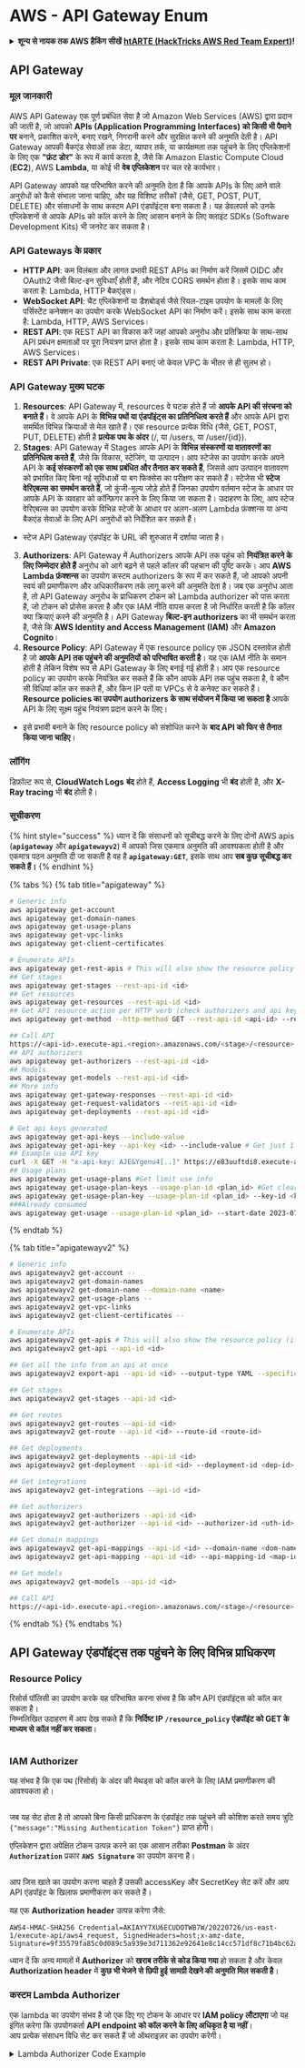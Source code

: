 # AWS - API Gateway Enum

<details>

<summary><strong>शून्य से नायक तक AWS हैकिंग सीखें</strong> <a href="https://training.hacktricks.xyz/courses/arte"><strong>htARTE (HackTricks AWS Red Team Expert)</strong></a><strong>!</strong></summary>

HackTricks का समर्थन करने के अन्य तरीके:

* यदि आप चाहते हैं कि आपकी **कंपनी का विज्ञापन HackTricks में दिखाई दे** या **HackTricks को PDF में डाउनलोड करें**, तो [**सब्सक्रिप्शन प्लान्स**](https://github.com/sponsors/carlospolop) देखें!
* [**आधिकारिक PEASS & HackTricks स्वैग**](https://peass.creator-spring.com) प्राप्त करें
* [**The PEASS Family**](https://opensea.io/collection/the-peass-family) की खोज करें, हमारे विशेष [**NFTs**](https://opensea.io/collection/the-peass-family) का संग्रह
* 💬 [**Discord group**](https://discord.gg/hRep4RUj7f) में **शामिल हों** या [**telegram group**](https://t.me/peass) में या **Twitter** पर 🐦 [**@carlospolopm**](https://twitter.com/carlospolopm) को **फॉलो करें**.
* **HackTricks** के [**github repos**](https://github.com/carlospolop/hacktricks) और [**HackTricks Cloud**](https://github.com/carlospolop/hacktricks-cloud) में PRs सबमिट करके अपनी हैकिंग ट्रिक्स साझा करें.

</details>

## API Gateway

### मूल जानकारी

AWS API Gateway एक पूर्ण प्रबंधित सेवा है जो Amazon Web Services (AWS) द्वारा प्रदान की जाती है, जो आपको **APIs (Application Programming Interfaces) को किसी भी पैमाने पर** बनाने, प्रकाशित करने, बनाए रखने, निगरानी करने और सुरक्षित करने की अनुमति देती है। API Gateway आपकी बैकएंड सेवाओं तक डेटा, व्यापार तर्क, या कार्यक्षमता तक पहुंचने के लिए एप्लिकेशनों के लिए एक **"फ्रंट डोर"** के रूप में कार्य करता है, जैसे कि Amazon Elastic Compute Cloud (**EC2**), AWS **Lambda**, या कोई भी **वेब एप्लिकेशन** पर चल रहे कार्यभार।

API Gateway आपको यह परिभाषित करने की अनुमति देता है कि आपके APIs के लिए आने वाले अनुरोधों को कैसे संभाला जाना चाहिए, और यह विशिष्ट तरीकों (जैसे, GET, POST, PUT, DELETE) और संसाधनों के साथ कस्टम API एंडपॉइंट्स बना सकता है। यह डेवलपर्स को उनके एप्लिकेशनों से आपके APIs को कॉल करने के लिए आसान बनाने के लिए क्लाइंट SDKs (Software Development Kits) भी जनरेट कर सकता है।

### API Gateways के प्रकार

* **HTTP API**: कम विलंबता और लागत प्रभावी REST APIs का निर्माण करें जिसमें OIDC और OAuth2 जैसी बिल्ट-इन सुविधाएँ होती हैं, और नेटिव CORS समर्थन होता है। इसके साथ काम करता है: Lambda, HTTP बैकएंड्स।
* **WebSocket API**: चैट एप्लिकेशनों या डैशबोर्ड्स जैसे रियल-टाइम उपयोग के मामलों के लिए पर्सिस्टेंट कनेक्शन का उपयोग करके WebSocket API का निर्माण करें। इसके साथ काम करता है: Lambda, HTTP, AWS Services।
* **REST API**: एक REST API का विकास करें जहां आपको अनुरोध और प्रतिक्रिया के साथ-साथ API प्रबंधन क्षमताओं पर पूरा नियंत्रण प्राप्त होता है। इसके साथ काम करता है: Lambda, HTTP, AWS Services।
* **REST API Private**: एक REST API बनाएं जो केवल VPC के भीतर से ही सुलभ हो।

### API Gateway मुख्य घटक

1. **Resources**: API Gateway में, resources वे घटक होते हैं जो **आपके API की संरचना को बनाते हैं**। वे आपके API के **विभिन्न पथों या एंडपॉइंट्स का प्रतिनिधित्व करते हैं** और आपके API द्वारा समर्थित विभिन्न क्रियाओं से मेल खाते हैं। एक resource प्रत्येक विधि (जैसे, GET, POST, PUT, DELETE) होती है **प्रत्येक पथ के अंदर** (/, या /users, या /user/{id}).
2. **Stages**: API Gateway में Stages आपके API के **विभिन्न संस्करणों या वातावरणों का प्रतिनिधित्व करते हैं**, जैसे कि विकास, स्टेजिंग, या उत्पादन। आप स्टेजेस का उपयोग करके अपने API के **कई संस्करणों को एक साथ प्रबंधित और तैनात कर सकते हैं**, जिससे आप उत्पादन वातावरण को प्रभावित किए बिना नई सुविधाओं या बग फिक्सेस का परीक्षण कर सकते हैं। स्टेजेस भी **स्टेज वेरिएबल्स का समर्थन करते हैं**, जो कुंजी-मूल्य जोड़े होते हैं जिनका उपयोग वर्तमान स्टेज के आधार पर आपके API के व्यवहार को कॉन्फ़िगर करने के लिए किया जा सकता है। उदाहरण के लिए, आप स्टेज वेरिएबल्स का उपयोग करके विभिन्न स्टेजों के आधार पर अलग-अलग Lambda फ़ंक्शन्स या अन्य बैकएंड सेवाओं के लिए API अनुरोधों को निर्देशित कर सकते हैं।
* स्टेज API Gateway एंडपॉइंट के URL की शुरुआत में दर्शाया जाता है।
3. **Authorizers**: API Gateway में Authorizers आपके API तक पहुंच को **नियंत्रित करने के लिए जिम्मेदार होते हैं** अनुरोध को आगे बढ़ने से पहले कॉलर की पहचान की पुष्टि करके। आप **AWS Lambda फ़ंक्शन्स** का उपयोग कस्टम authorizers के रूप में कर सकते हैं, जो आपको अपनी स्वयं की प्रमाणीकरण और अधिकारीकरण तर्क लागू करने की अनुमति देता है। जब एक अनुरोध आता है, तो API Gateway अनुरोध के प्राधिकरण टोकन को Lambda authorizer को पास करता है, जो टोकन को प्रोसेस करता है और एक IAM नीति वापस करता है जो निर्धारित करती है कि कॉलर क्या क्रियाएं करने की अनुमति है। API Gateway **बिल्ट-इन authorizers** का भी समर्थन करता है, जैसे कि **AWS Identity and Access Management (IAM)** और **Amazon Cognito**।
4. **Resource Policy**: API Gateway में एक resource policy एक JSON दस्तावेज़ होती है जो **आपके API तक पहुंचने की अनुमतियों को परिभाषित करती है**। यह एक IAM नीति के समान होती है लेकिन विशेष रूप से API Gateway के लिए बनाई गई होती है। आप एक resource policy का उपयोग करके नियंत्रित कर सकते हैं कि कौन आपके API तक पहुंच सकता है, वे कौन सी विधियां कॉल कर सकते हैं, और किन IP पतों या VPCs से वे कनेक्ट कर सकते हैं। **Resource policies का उपयोग authorizers के साथ संयोजन में किया जा सकता है** आपके API के लिए सूक्ष्म पहुंच नियंत्रण प्रदान करने के लिए।
* इसे प्रभावी बनाने के लिए resource policy को संशोधित करने के **बाद API को फिर से तैनात किया जाना चाहिए**।

### लॉगिंग

डिफ़ॉल्ट रूप से, **CloudWatch Logs** **बंद** होते हैं, **Access Logging** भी **बंद** होती है, और **X-Ray tracing** भी **बंद** होती है।

### सूचीकरण

{% hint style="success" %}
ध्यान दें कि संसाधनों को सूचीबद्ध करने के लिए दोनों AWS apis (**`apigateway`** और **`apigatewayv2`**) में आपको जिस एकमात्र अनुमति की आवश्यकता होती है और एकमात्र पठन अनुमति दी जा सकती है वह है **`apigateway:GET`**, इसके साथ आप **सब कुछ सूचीबद्ध कर सकते हैं।**
{% endhint %}

{% tabs %}
{% tab title="apigateway" %}
```bash
# Generic info
aws apigateway get-account
aws apigateway get-domain-names
aws apigateway get-usage-plans
aws apigateway get-vpc-links
aws apigateway get-client-certificates

# Enumerate APIs
aws apigateway get-rest-apis # This will also show the resource policy (if any)
## Get stages
aws apigateway get-stages --rest-api-id <id>
## Get resources
aws apigateway get-resources --rest-api-id <id>
## Get API resource action per HTTP verb (check authorizers and api key required)
aws apigateway get-method --http-method GET --rest-api-id <api-id> --resource-id <resource-id>

## Call API
https://<api-id>.execute-api.<region>.amazonaws.com/<stage>/<resource>
## API authorizers
aws apigateway get-authorizers --rest-api-id <id>
## Models
aws apigateway get-models --rest-api-id <id>
## More info
aws apigateway get-gateway-responses --rest-api-id <id>
aws apigateway get-request-validators --rest-api-id <id>
aws apigateway get-deployments --rest-api-id <id>

# Get api keys generated
aws apigateway get-api-keys --include-value
aws apigateway get-api-key --api-key <id> --include-value # Get just 1
## Example use API key
curl -X GET -H "x-api-key: AJE&Ygenu4[..]" https://e83uuftdi8.execute-api.us-east-1.amazonaws.com/dev/test
## Usage plans
aws apigateway get-usage-plans #Get limit use info
aws apigateway get-usage-plan-keys --usage-plan-id <plan_id> #Get clear text values of api keys
aws apigateway get-usage-plan-key --usage-plan-id <plan_id> --key-id <key_id>
###Already consumed
aws apigateway get-usage --usage-plan-id <plan_id> --start-date 2023-07-01 --end-date 2023-07-12
```
{% endtab %}

{% tab title="apigatewayv2" %}
```bash
# Generic info
aws apigatewayv2 get-account --
aws apigatewayv2 get-domain-names
aws apigatewayv2 get-domain-name --domain-name <name>
aws apigatewayv2 get-usage-plans --
aws apigatewayv2 get-vpc-links
aws apigatewayv2 get-client-certificates --

# Enumerate APIs
aws apigatewayv2 get-apis # This will also show the resource policy (if any)
aws apigatewayv2 get-api --api-id <id>

## Get all the info from an api at once
aws apigatewayv2 export-api --api-id <id> --output-type YAML --specification OAS30 /tmp/api.yaml

## Get stages
aws apigatewayv2 get-stages --api-id <id>

## Get routes
aws apigatewayv2 get-routes --api-id <id>
aws apigatewayv2 get-route --api-id <id> --route-id <route-id>

## Get deployments
aws apigatewayv2 get-deployments --api-id <id>
aws apigatewayv2 get-deployment --api-id <id> --deployment-id <dep-id>

## Get integrations
aws apigatewayv2 get-integrations --api-id <id>

## Get authorizers
aws apigatewayv2 get-authorizers --api-id <id>
aws apigatewayv2 get-authorizer --api-id <id> --authorizer-id <uth-id>

## Get domain mappings
aws apigatewayv2 get-api-mappings --api-id <id> --domain-name <dom-name>
aws apigatewayv2 get-api-mapping --api-id <id> --api-mapping-id <map-id> --domain-name <dom-name>

## Get models
aws apigatewayv2 get-models --api-id <id>

## Call API
https://<api-id>.execute-api.<region>.amazonaws.com/<stage>/<resource>
```
{% endtab %}
{% endtabs %}

## API Gateway एंडपॉइंट्स तक पहुंचने के लिए विभिन्न प्राधिकरण

### Resource Policy

रिसोर्स पॉलिसी का उपयोग करके यह परिभाषित करना संभव है कि कौन API एंडपॉइंट्स को कॉल कर सकता है।\
निम्नलिखित उदाहरण में आप देख सकते हैं कि **निर्दिष्ट IP `/resource_policy` एंडपॉइंट को GET के माध्यम से कॉल नहीं कर सकता**।

<figure><img src="../../../.gitbook/assets/image (92) (1) (1).png" alt=""><figcaption></figcaption></figure>

### IAM Authorizer

यह संभव है कि एक पथ (रिसोर्स) के अंदर की मेथड्स को कॉल करने के लिए IAM प्रमाणीकरण की आवश्यकता हो।

<figure><img src="https://lh3.googleusercontent.com/GGx-kfqNXu6zMqGidnO8_eR88fYPpJG-wNuBBnedAJntiRUEPTEScl7OvWthGYRiI_msYCdC6oBFvJc827Tb4-4UogxpOyrEXyst-8IDzP9DC2NOtXSY7w58L0baCAcBQjSyvBhJREvWWCtiboNYPSKuEw=s2048" alt=""><figcaption></figcaption></figure>

जब यह सेट होता है तो आपको बिना किसी प्राधिकरण के एंडपॉइंट तक पहुंचने की कोशिश करते समय त्रुटि `{"message":"Missing Authentication Token"}` प्राप्त होगी।

एप्लिकेशन द्वारा अपेक्षित टोकन उत्पन्न करने का एक आसान तरीका **Postman** के अंदर **`Authorization`** प्रकार **`AWS Signature`** का उपयोग करना है।

<figure><img src="../../../.gitbook/assets/image (3) (1) (3).png" alt=""><figcaption></figcaption></figure>

आप जिस खाते का उपयोग करना चाहते हैं उसकी accessKey और SecretKey सेट करें और आप API एंडपॉइंट के खिलाफ प्रमाणीकरण कर सकते हैं।

यह एक **Authorization** **header** उत्पन्न करेगा जैसे:
```
AWS4-HMAC-SHA256 Credential=AKIAYY7XU6ECUDOTWB7W/20220726/us-east-1/execute-api/aws4_request, SignedHeaders=host;x-amz-date, Signature=9f35579fa85c0d089c5a939e3d711362e92641e8c14cc571df8c71b4bc62a5c2
```
ध्यान दें कि अन्य मामलों में **Authorizer** को **खराब तरीके से कोड किया गया** हो सकता है और केवल **Authorization header** में **कुछ भी भेजने से** **छिपी हुई सामग्री देखने की अनुमति मिल सकती है**।

### कस्टम Lambda Authorizer

एक lambda का उपयोग संभव है जो एक दिए गए टोकन के आधार पर **IAM policy लौटाएगा** जो यह इंगित करेगा कि उपयोगकर्ता **API endpoint को कॉल करने के लिए अधिकृत है या नहीं**।\
आप प्रत्येक संसाधन विधि सेट कर सकते हैं जो ऑथराइज़र का उपयोग करेगी।

<details>

<summary>Lambda Authorizer Code Example</summary>
```python
import json

def lambda_handler(event, context):
token = event['authorizationToken']
method_arn = event['methodArn']

if not token:
return {
'statusCode': 401,
'body': 'Unauthorized'
}

try:
# Replace this with your own token validation logic
if token == "your-secret-token":
return generate_policy('user', 'Allow', method_arn)
else:
return generate_policy('user', 'Deny', method_arn)
except Exception as e:
print(e)
return {
'statusCode': 500,
'body': 'Internal Server Error'
}

def generate_policy(principal_id, effect, resource):
policy = {
'principalId': principal_id,
'policyDocument': {
'Version': '2012-10-17',
'Statement': [
{
'Action': 'execute-api:Invoke',
'Effect': effect,
'Resource': resource
}
]
}
}
return policy
```
<details>

<summary><strong>शून्य से नायक तक AWS हैकिंग सीखें</strong> <a href="https://training.hacktricks.xyz/courses/arte"><strong>htARTE (HackTricks AWS Red Team Expert)</strong></a><strong> के साथ!</strong></summary>

HackTricks का समर्थन करने के अन्य तरीके:

* यदि आप चाहते हैं कि आपकी **कंपनी का विज्ञापन HackTricks में दिखाई दे** या **HackTricks को PDF में डाउनलोड करें** तो [**सब्सक्रिप्शन प्लान्स**](https://github.com/sponsors/carlospolop) देखें!
* [**आधिकारिक PEASS & HackTricks स्वैग**](https://peass.creator-spring.com) प्राप्त करें
* [**The PEASS Family**](https://opensea.io/collection/the-peass-family) की खोज करें, हमारा एक्सक्लूसिव [**NFTs**](https://opensea.io/collection/the-peass-family) का संग्रह
* 💬 [**Discord group**](https://discord.gg/hRep4RUj7f) में **शामिल हों** या [**telegram group**](https://t.me/peass) में या **Twitter** 🐦 पर **मुझे फॉलो** करें [**@carlospolopm**](https://twitter.com/carlospolopm)**.**
* [**HackTricks**](https://github.com/carlospolop/hacktricks) और [**HackTricks Cloud**](https://github.com/carlospolop/hacktricks-cloud) github repos में PRs सबमिट करके अपनी हैकिंग ट्रिक्स साझा करें।

</details>

